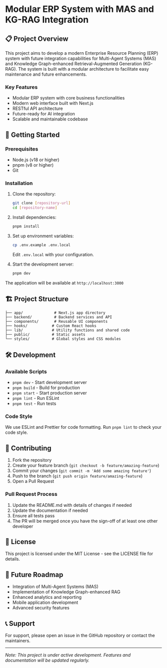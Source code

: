 # Modular ERP System with MAS and KG-RAG Integration


## 📋 Project Overview

This project aims to develop a modern Enterprise Resource Planning (ERP) system with future integration capabilities for Multi-Agent Systems (MAS) and Knowledge Graph-enhanced Retrieval-Augmented Generation (KG-RAG). The system is built with a modular architecture to facilitate easy maintenance and future enhancements.

### Key Features

- Modular ERP system with core business functionalities
- Modern web interface built with Next.js
- RESTful API architecture
- Future-ready for AI integration
- Scalable and maintainable codebase

## 🚀 Getting Started

### Prerequisites

- Node.js (v18 or higher)
- pnpm (v8 or higher)
- Git

### Installation

1. Clone the repository:
   ```bash
   git clone [repository-url]
   cd [repository-name]
   ```

2. Install dependencies:
   ```bash
   pnpm install
   ```

3. Set up environment variables:
   ```bash
   cp .env.example .env.local
   ```
   Edit `.env.local` with your configuration.

4. Start the development server:
   ```bash
   pnpm dev
   ```

The application will be available at `http://localhost:3000`

## 🏗️ Project Structure

```
├── app/              # Next.js app directory
├── backend/          # Backend services and API
├── components/       # Reusable UI components
├── hooks/           # Custom React hooks
├── lib/             # Utility functions and shared code
├── public/          # Static assets
└── styles/          # Global styles and CSS modules
```

## 🛠️ Development

### Available Scripts

- `pnpm dev` - Start development server
- `pnpm build` - Build for production
- `pnpm start` - Start production server
- `pnpm lint` - Run ESLint
- `pnpm test` - Run tests

### Code Style

We use ESLint and Prettier for code formatting. Run `pnpm lint` to check your code style.

## 🤝 Contributing

1. Fork the repository
2. Create your feature branch (`git checkout -b feature/amazing-feature`)
3. Commit your changes (`git commit -m 'Add some amazing feature'`)
4. Push to the branch (`git push origin feature/amazing-feature`)
5. Open a Pull Request

### Pull Request Process

1. Update the README.md with details of changes if needed
2. Update the documentation if needed
3. Ensure all tests pass
4. The PR will be merged once you have the sign-off of at least one other developer

## 📝 License

This project is licensed under the MIT License - see the LICENSE file for details.

## 🔮 Future Roadmap

- Integration of Multi-Agent Systems (MAS)
- Implementation of Knowledge Graph-enhanced RAG
- Enhanced analytics and reporting
- Mobile application development
- Advanced security features

## 📞 Support

For support, please open an issue in the GitHub repository or contact the maintainers.

---
*Note: This project is under active development. Features and documentation will be updated regularly.*
